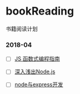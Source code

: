 # bookReading
书籍阅读计划

### 2018-04

- [ ] [JS 函数式编程指南](https://llh911001.gitbooks.io/mostly-adequate-guide-chinese/content/)

- [ ] [深入浅出Node.js](https://book.douban.com/subject/25768396/)

- [ ] [node与express开发](https://book.douban.com/subject/26301434/)
